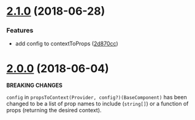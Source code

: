 <a name="2.1.0"></a>
# [2.1.0](https://github.com/troch/react-zap/compare/v2.0.0...v2.1.0) (2018-06-28)


### Features

* add config to contextToProps ([2d870cc](https://github.com/troch/react-zap/commit/2d870cc))



<a name="2.0.0"></a>
# [2.0.0](https://github.com/troch/react-zap/compare/v1.0.0...v2.0.0) (2018-06-04)

**BREAKING CHANGES**

`config` in `propsToContext(Provider, config?)(BaseComponent)` has been changed to be a list of prop names to include (`string[]`) or a function of props (returning the desired context).

